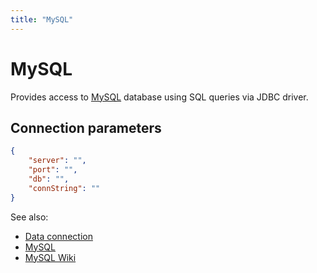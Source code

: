 ```yaml
---
title: "MySQL"
---
```

<!-- SUBTITLE: -->

# MySQL

Provides access to [MySQL](https://www.mysql.com/) database using SQL queries
via JDBC driver.

## Connection parameters

```json
{
    "server": "",
    "port": "",
    "db": "",
    "connString": ""
}
```

See also:

* [Data connection](../data-connection.md)
* [MySQL](https://www.mysql.com/)
* [MySQL Wiki](https://ru.wikipedia.org/wiki/MySQL)
